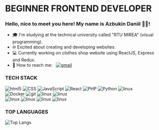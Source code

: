 # BEGINNER FRONTEND DEVELOPER
### Hello, nice to meet you here! My name is Azbukin Daniil 👋🏻!

- 🎓 I'm studying at the technical university called "RTU MIREA" (visual programming).
- 🌐 Excited about creating and developing websites.
- 💻 Currently working on clothes shop website using ReactJS, Express and Redux.
- 💬 How to reach me: &nbsp; <a href="mailto:azbukin2003@gmail.com"><img alt="gmail" src="https://img.shields.io/badge/Gmail-EA4335?style=for-the-badge&logo=gmail&logoColor=white" /></a>

### TECH STACK
<p>
  <img alt="html5" src="https://img.shields.io/badge/-HTML5-E34F26?style=flat-square&logo=html5&logoColor=white" />
  <img alt="CSS" src="https://img.shields.io/badge/CSS%20-%231572B6.svg?style=flat-square&logo=css3&logoColor=white" />
  <img alt="JavaScript" src="https://img.shields.io/badge/JavaScript%20-%23F7DF1E.svg?style=flat-square&logo=javascript&logoColor=black" />
  <img alt="React" src="https://img.shields.io/badge/-React-45b8d8?style=flat-square&logo=react&logoColor=white" />
  <!--   <img alt="redux" src="https://img.shields.io/badge/-Redux-764ABC?style=flat-square&logo=redux&logoColor=white" /> -->
  <img alt="PHP" src="https://img.shields.io/badge/php-777BB4?style=flat-square&logo=php&logoColor=white" />
  <img alt="Python" src="https://img.shields.io/badge/Python%20-%2314354C.svg?style=flat-square&logo=python&logoColor=white" />
  <img alt="linux" src="https://img.shields.io/badge/jQuery-0769AD?style=flat-square&logo=jquery&logoColor=white" />
<br />
  <img alt="Docker" src="https://img.shields.io/badge/-Docker-46a2f1?style=flat-square&logo=docker&logoColor=white" />
  <img alt="git" src="https://img.shields.io/badge/-Git-F05032?style=flat-square&logo=git&logoColor=white" />
  <img alt="linux" src="https://img.shields.io/badge/Linux-FCC624?style=flat-square&logo=linux&logoColor=black" />
  <img alt="linux" src="https://img.shields.io/badge/Visual Studio Code-007ACC?style=flat-square&logo=visualstudiocode&logoColor=white" />
  <br />
  <img alt="linux" src="https://img.shields.io/badge/MySQL-4479A1?style=flat-square&logo=mysql&logoColor=white" />
  <img alt="linux" src="https://img.shields.io/badge/PostgreSQL-4169E1?style=flat-square&logo=postgresql&logoColor=white" />
  <img alt="linux" src="https://img.shields.io/badge/MicrosoftSQLServer-CC2927?style=flat-square&logo=microsoftsqlserver&logoColor=white" />
  <img alt="linux" src="https://img.shields.io/badge/MongoDB-47A248?style=flat-square&logo=mongodb&logoColor=white" />
<!--   <img alt="angular" src="https://img.shields.io/badge/-Angular-DD0031?style=flat-square&logo=angular&logoColor=white" /> -->
<!--   <img alt="npm" src="https://img.shields.io/badge/-NPM-CB3837?style=flat-square&logo=npm&logoColor=white" /> -->
<!--   <img alt="Nodejs" src="https://img.shields.io/badge/-Nodejs-43853d?style=flat-square&logo=Node.js&logoColor=white" /> -->
</p>

### TOP LANGUAGES <br />
![Top Langs](https://github-readme-stats.vercel.app/api/top-langs/?username=MalakaVoid&layout=compact&exclude_repo=LifeLine,UIBarbershop,Resume,Kursovaia-Ants,my-projects,Note-TG_bot-cassandra,ModelingSystemsLabs)
